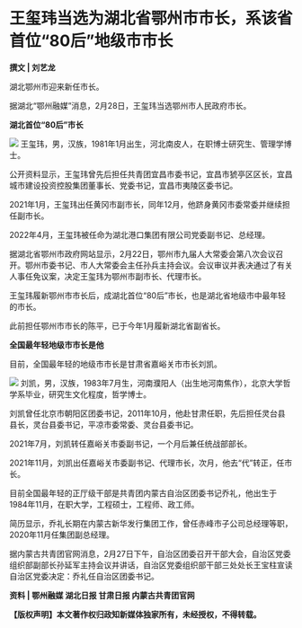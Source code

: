 # 王玺玮当选为湖北省鄂州市市长，系该省首位“80后”地级市市长

**撰文 | 刘艺龙**

湖北鄂州市迎来新任市长。

据湖北“鄂州融媒”消息，2月28日，王玺玮当选鄂州市人民政府市长。

**湖北首位“80后”市长**

![](https://inews.gtimg.com/news_bt/Ou8noq09Y6y6sazTMWy9L2PUx2B_VguPQoEFBsYNKG3pwAA/1000)
王玺玮，男，汉族，1981年1月出生，河北南皮人，在职博士研究生、管理学博士。

公开资料显示，王玺玮曾先后担任共青团宜昌市委书记，宜昌市猇亭区区长，宜昌城市建设投资控股集团董事长、党委书记，宜昌市夷陵区委书记。

2021年1月，王玺玮出任黄冈市副市长，同年12月，他跻身黄冈市委常委并继续担任副市长。

2022年4月，王玺玮被任命为湖北港口集团有限公司党委副书记、总经理。

据湖北省鄂州市政府网站显示，2月22日，鄂州市九届人大常委会第八次会议召开。鄂州市委书记、市人大常委会主任孙兵主持会议。会议审议并表决通过了有关人事任免议案，决定王玺玮为鄂州市副市长、代理市长。

王玺玮履新鄂州市市长后，成湖北首位“80后”市长，也是湖北省地级市中最年轻的市长。

此前担任鄂州市市长的陈平，已于今年1月履新湖北省副省长。

**全国最年轻地级市市长是他**

目前，全国最年轻的地级市市长是甘肃省嘉峪关市市长刘凯。

![](https://inews.gtimg.com/news_bt/OqHcQ8K6AmgIMMOulAwS5_YV5oJoRWJm4M4bm9j7jmq58AA/1000)
刘凯，男，汉族，1983年7月生，河南濮阳人（出生地河南焦作），北京大学哲学系毕业，研究生文化程度，哲学博士。

刘凯曾任北京市朝阳区团委书记，2011年10月，他赴甘肃任职，先后担任灵台县县长，灵台县委书记，平凉市委常委、灵台县委书记。

2021年7月，刘凯转任嘉峪关市委副书记，一个月后兼任统战部部长。

2021年11月，刘凯出任嘉峪关市委副书记、代理市长，次月，他去“代”转正，任市长。

目前全国最年轻的正厅级干部是共青团内蒙古自治区团委书记乔礼，他出生于1984年11月，在职大学，工程硕士，工程师、政工师。

简历显示，乔礼长期在内蒙古新华发行集团工作，曾任赤峰市子公司总经理等职，2020年11月任集团副总经理。

据内蒙古共青团官网消息，2月27日下午，自治区团委召开干部大会，自治区党委组织部副部长孙延军主持会议并讲话，自治区党委组织部干部三处处长王宝柱宣读自治区党委决定：乔礼任自治区团委书记。

**资料 | 鄂州融媒 湖北日报 甘肃日报 内蒙古共青团官网**

**【版权声明】本文著作权归政知新媒体独家所有，未经授权，不得转载。**

